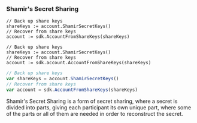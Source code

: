 ### Shamir's Secret Sharing

```go--v1
// Back up share keys
shareKeys := account.ShamirSecretKeys()
// Recover from share keys
account := sdk.AccountFromShareKeys(shareKeys)
```

```go--v2
// Back up share keys
shareKeys := account.ShamirSecretKeys()
// Recover from share keys
account := sdk.account.AccountFromShareKeys(shareKeys)
```

```javascript
// Back up share keys
var shareKeys = account.ShamirSecretKeys()
// Recover from share keys
var account = sdk.AccountFromShareKeys(shareKeys)
```

Shamir's Secret Sharing is a form of secret sharing, where a secret is divided into parts, giving each participant its own unique part, where some of the parts or all of them are needed in order to reconstruct the secret.